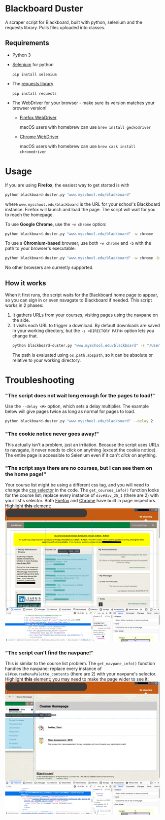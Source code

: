 # Blackboard Duster
A scraper script for Blackboard, built with python, selenium and the requests library. Pulls files uploaded into classes.

## Requirements
- Python 3
- [Selenium](https://selenium.dev/selenium/docs/api/py/index.html) for python

  `pip install selenium`
- The [requests library](https://2.python-requests.org/en/master/)

  `pip install requests`
- The WebDriver for your browser - make sure its version matches your browser version!
   - [Firefox WebDriver](https://github.com/mozilla/geckodriver)

      macOS users with homebrew can use `brew install geckodriver`
   - [Chrome WebDriver](https://sites.google.com/a/chromium.org/chromedriver/)

      macOS users with homebrew can use `brew cask install chromedriver`


# Usage
If you are using __Firefox__, the easiest way to get started is with
```bash
python blackboard-duster.py "www.myschool.edu/blackboard"
```
where `www.myschool.edu/blackboard` is the URL for your school's Blackboard instance. Firefox will launch and load the page. The script will wait for you to reach the homepage.

To use __Google Chrome__, use the `-w chrome` option:
```bash
python blackboard-duster.py "www.myschool.edu/blackboard" -w chrome
```

To use a __Chromium-based__ browser, use both `-w chrome` and `-b` with the path to your browser's executable:
```bash
python blackboard-duster.py "www.myschool.edu/blackboard" -w chrome -b "/Applications/Brave Browser.app/Contents/MacOS/Brave Browser"
```
No other browsers are currently supported.

## How it works
When it first runs, the script waits for the Blackboard home page to appear, so you can sign in or even navagate to Blackboard if needed.
This script works in 2 phases:
1. It gathers URLs from your courses, visiting pages using the navpane on the side.
0. It visits each URL to trigger a download. By default downloads are saved in your working directory, but the `-s <DIRECTORY PATH>` option lets you change that.
    ```bash
    python blackboard-duster.py "www.myschool.edu/blackboard" -s "/Users/me/school"
    ```
    The path is evaluated using `os.path.abspath`, so it can be absolute or relative to your working directory.

# Troubleshooting
### "The script does not wait long enough for the pages to load!"
Use the `--delay <#>` option, which sets a delay multiplier. The example below will give pages twice as long as normal for pages to load.
```bash
python blackboard-duster.py "www.myschool.edu/blackboard" --delay 2
```

### "The cookie notice never goes away!"
This actually isn't a problem, just an irritation. Because the script uses URLs to navagate, it never needs to click on anything (except the cookie notice). The entire page is accessible to Selenium even if it can't _click_ on anything.

### "The script says there are no courses, but I can see them on the home page!"
Your course list might be using a different css tag, and you will need to change the [css selector](https://saucelabs.com/resources/articles/selenium-tips-css-selectors) in the code. The `get_courses_info()` function looks for the course list; replace every instance of `div#div_25_1` (there are 2) with your list's selector. Both [Firefox](https://developer.mozilla.org/en-US/docs/Tools/Page_Inspector) and [Chrome](https://developers.google.com/web/tools/chrome-devtools/) have built in page inspectors. Highlight __this__ element:
![course list](art/locate_homepage_courselist.png)

### "The script can't find the navpane!"
This is similar to the course list problem. The `get_navpane_info()` function handles the navpane; replace every instance of `ul#courseMenuPalette_contents` (there are 2) with your navpane's selector. Highlight __this__ element; you may need to make the page wider to see it:
![navpane](art/locate_navpane.png)
